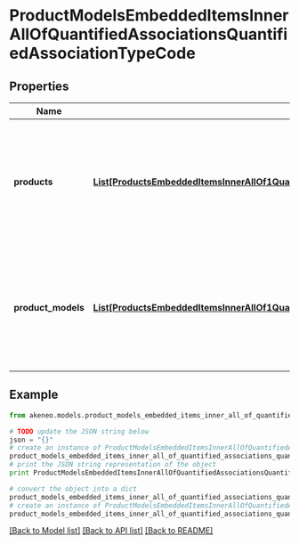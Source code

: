 # ProductModelsEmbeddedItemsInnerAllOfQuantifiedAssociationsQuantifiedAssociationTypeCode


## Properties
Name | Type | Description | Notes
------------ | ------------- | ------------- | -------------
**products** | [**List[ProductsEmbeddedItemsInnerAllOf1QuantifiedAssociationsQuantifiedAssociationTypeCodeProductsInner]**](ProductsEmbeddedItemsInnerAllOf1QuantifiedAssociationsQuantifiedAssociationTypeCodeProductsInner.md) | Array of objects containing product identifiers and quantities with which the product model is in relation | [optional] 
**product_models** | [**List[ProductsEmbeddedItemsInnerAllOf1QuantifiedAssociationsQuantifiedAssociationTypeCodeProductModelsInner]**](ProductsEmbeddedItemsInnerAllOf1QuantifiedAssociationsQuantifiedAssociationTypeCodeProductModelsInner.md) | Array of objects containing product model codes and quantities with which the product model is in relation | [optional] 

## Example

```python
from akeneo.models.product_models_embedded_items_inner_all_of_quantified_associations_quantified_association_type_code import ProductModelsEmbeddedItemsInnerAllOfQuantifiedAssociationsQuantifiedAssociationTypeCode

# TODO update the JSON string below
json = "{}"
# create an instance of ProductModelsEmbeddedItemsInnerAllOfQuantifiedAssociationsQuantifiedAssociationTypeCode from a JSON string
product_models_embedded_items_inner_all_of_quantified_associations_quantified_association_type_code_instance = ProductModelsEmbeddedItemsInnerAllOfQuantifiedAssociationsQuantifiedAssociationTypeCode.from_json(json)
# print the JSON string representation of the object
print ProductModelsEmbeddedItemsInnerAllOfQuantifiedAssociationsQuantifiedAssociationTypeCode.to_json()

# convert the object into a dict
product_models_embedded_items_inner_all_of_quantified_associations_quantified_association_type_code_dict = product_models_embedded_items_inner_all_of_quantified_associations_quantified_association_type_code_instance.to_dict()
# create an instance of ProductModelsEmbeddedItemsInnerAllOfQuantifiedAssociationsQuantifiedAssociationTypeCode from a dict
product_models_embedded_items_inner_all_of_quantified_associations_quantified_association_type_code_form_dict = product_models_embedded_items_inner_all_of_quantified_associations_quantified_association_type_code.from_dict(product_models_embedded_items_inner_all_of_quantified_associations_quantified_association_type_code_dict)
```
[[Back to Model list]](../README.md#documentation-for-models) [[Back to API list]](../README.md#documentation-for-api-endpoints) [[Back to README]](../README.md)


